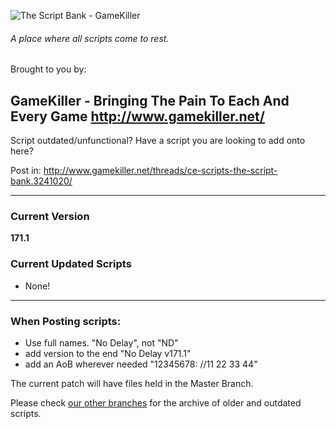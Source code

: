 
![The Script Bank - GameKiller](http://i.imgur.com/VpxSdwu.png)

###### A place where all scripts come to rest.

Brought to you by:

**GameKiller** - Bringing The Pain To Each And Every Game
http://www.gamekiller.net/
-----

Script outdated/unfunctional?
Have a script you are looking to add onto here?

Post in: http://www.gamekiller.net/threads/ce-scripts-the-script-bank.3241020/

------

### Current Version
**171.1**

### Current Updated Scripts
- None!

------


### When Posting scripts:
- Use full names. "No Delay", not "ND"
- add version to the end "No Delay v171.1"
- add an AoB wherever needed "12345678: //11 22 33 44"

The current patch will have files held in the Master Branch.

Please check [our other branches](https://github.com/Xelamats/TheScriptBank/branches) for the archive of older and outdated scripts.

